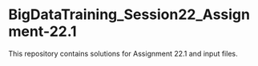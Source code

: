 # BigDataTraining_Session22_Assignment-22.1
This repository contains solutions for Assignment 22.1 and input files.
